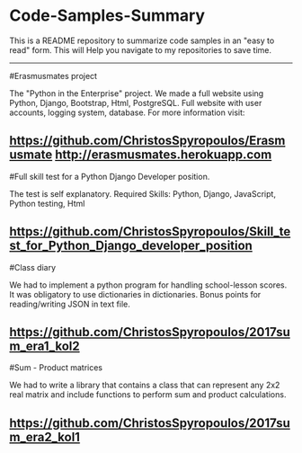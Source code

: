 # Code-Samples-Summary
This is a README repository to summarize code samples in an "easy to read" form. This will Help you navigate to my repositories to save time.

-------------

#Erasmusmates project

The "Python in the Enterprise" project.
We made a full website using Python, Django, Bootstrap, Html, PostgreSQL.
Full website with user accounts, logging system, database.
For more information visit:

https://github.com/ChristosSpyropoulos/Erasmusmate
http://erasmusmates.herokuapp.com
---------------

#Full skill test for a Python Django Developer position.

The test is self explanatory.
Required Skills:
Python, Django, JavaScript, Python testing, Html

https://github.com/ChristosSpyropoulos/Skill_test_for_Python_Django_developer_position
---------------

#Class diary  

We had to implement a python program for handling school-lesson scores.
It was obligatory to use dictionaries in dictionaries.
Bonus points for reading/writing JSON in text file.

https://github.com/ChristosSpyropoulos/2017sum_era1_kol2
---------------

#Sum - Product matrices
 
We had to write a library that contains a class that can represent any 2x2 real matrix and include functions to perform sum and product calculations.
 
https://github.com/ChristosSpyropoulos/2017sum_era2_kol1
---------------

